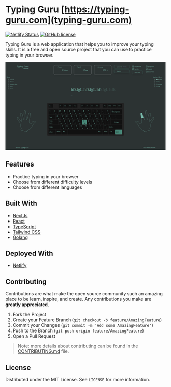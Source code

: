 # Typing Guru [https://typing-guru.com](typing-guru.com)

[![Netlify Status](https://api.netlify.com/api/v1/badges/eaf01d37-9125-4529-9d1f-f5705158e7b7/deploy-status)](https://app.netlify.com/sites/typing-guru/deploys)
[![GitHub license](https://img.shields.io/github/license/Naereen/StrapDown.js.svg)](./LICENSE.md)

Typing Guru is a web application that helps you to improve your typing skills. It is a free and open source project that you can use to practice typing in your browser.

![screenshot](./screenshot.png)

## Features

-   Practice typing in your browser
-   Choose from different difficulty levels
-   Choose from different languages

## Built With

-   [NextJs](https://nextjs.org/)
-   [React](https://reactjs.org/)
-   [TypeScript](https://www.typescriptlang.org/)
-   [Tailwind CSS](https://tailwindcss.com/)
-   [Golang](https://golang.org/)

## Deployed With

-   [Netlify](https://www.netlify.com/)

## Contributing

Contributions are what make the open source community such an amazing place to be learn, inspire, and create. Any contributions you make are **greatly appreciated**.

1.  Fork the Project
2.  Create your Feature Branch (`git checkout -b feature/AmazingFeature`)
3.  Commit your Changes (`git commit -m 'Add some AmazingFeature'`)
4.  Push to the Branch (`git push origin feature/AmazingFeature`)
5.  Open a Pull Request

> Note: more details about contributing can be found in the [CONTRIBUTING.md](CONTRIBUTING.md) file.

## License

Distributed under the MIT License. See `LICENSE` for more information.
